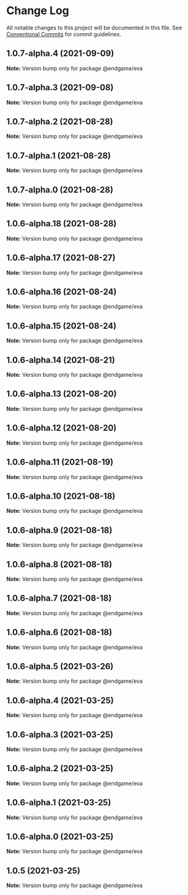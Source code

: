# Change Log

All notable changes to this project will be documented in this file.
See [Conventional Commits](https://conventionalcommits.org) for commit guidelines.

## 1.0.7-alpha.4 (2021-09-09)

**Note:** Version bump only for package @endgame/eva





## 1.0.7-alpha.3 (2021-09-08)

**Note:** Version bump only for package @endgame/eva





## 1.0.7-alpha.2 (2021-08-28)

**Note:** Version bump only for package @endgame/eva





## 1.0.7-alpha.1 (2021-08-28)

**Note:** Version bump only for package @endgame/eva





## 1.0.7-alpha.0 (2021-08-28)

**Note:** Version bump only for package @endgame/eva

## 1.0.6-alpha.18 (2021-08-28)

**Note:** Version bump only for package @endgame/eva

## 1.0.6-alpha.17 (2021-08-27)

**Note:** Version bump only for package @endgame/eva

## 1.0.6-alpha.16 (2021-08-24)

**Note:** Version bump only for package @endgame/eva

## 1.0.6-alpha.15 (2021-08-24)

**Note:** Version bump only for package @endgame/eva

## 1.0.6-alpha.14 (2021-08-21)

**Note:** Version bump only for package @endgame/eva

## 1.0.6-alpha.13 (2021-08-20)

**Note:** Version bump only for package @endgame/eva

## 1.0.6-alpha.12 (2021-08-20)

**Note:** Version bump only for package @endgame/eva

## 1.0.6-alpha.11 (2021-08-19)

**Note:** Version bump only for package @endgame/eva

## 1.0.6-alpha.10 (2021-08-18)

**Note:** Version bump only for package @endgame/eva

## 1.0.6-alpha.9 (2021-08-18)

**Note:** Version bump only for package @endgame/eva

## 1.0.6-alpha.8 (2021-08-18)

**Note:** Version bump only for package @endgame/eva

## 1.0.6-alpha.7 (2021-08-18)

**Note:** Version bump only for package @endgame/eva

## 1.0.6-alpha.6 (2021-08-18)

**Note:** Version bump only for package @endgame/eva

## 1.0.6-alpha.5 (2021-03-26)

**Note:** Version bump only for package @endgame/eva

## 1.0.6-alpha.4 (2021-03-25)

**Note:** Version bump only for package @endgame/eva

## 1.0.6-alpha.3 (2021-03-25)

**Note:** Version bump only for package @endgame/eva

## 1.0.6-alpha.2 (2021-03-25)

**Note:** Version bump only for package @endgame/eva

## 1.0.6-alpha.1 (2021-03-25)

**Note:** Version bump only for package @endgame/eva

## 1.0.6-alpha.0 (2021-03-25)

**Note:** Version bump only for package @endgame/eva

## 1.0.5 (2021-03-25)

**Note:** Version bump only for package @endgame/eva
